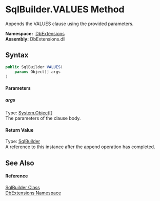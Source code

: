 SqlBuilder.VALUES Method
========================
Appends the VALUES clause using the provided parameters.

  **Namespace:**  [DbExtensions][1]  
  **Assembly:** DbExtensions.dll

Syntax
------

```csharp
public SqlBuilder VALUES(
	params Object[] args
)
```

#### Parameters

##### *args*
Type: [System.Object][2][]  
The parameters of the clause body.

#### Return Value
Type: [SqlBuilder][3]  
A reference to this instance after the append operation has completed.

See Also
--------

#### Reference
[SqlBuilder Class][3]  
[DbExtensions Namespace][1]  

[1]: ../README.md
[2]: http://msdn.microsoft.com/en-us/library/e5kfa45b
[3]: README.md